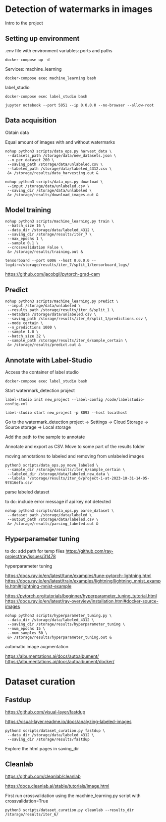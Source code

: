 # Detection of watermarks in images

Intro to the project


## Setting up environment

.env file with environment variables: ports and paths

```
docker-compose up -d
```

Services:
machine_learning

```
docker-compose exec machine_learning bash
```

label_studio

```
docker-compose exec label_studio bash
```

```
jupyter notebook --port 5051 --ip 0.0.0.0 --no-browser --allow-root
```


## Data acquisition

Obtain data

Equal amount of images with and without watermarks

```
nohup python3 scripts/data_ops.py harvest_data \
 --datasets_path /storage/data/new_datasets.json \
 --n_per_dataset 200 \
 --saving_path /storage/data/unlabeled.csv \
 --labeled_path /storage/data/labeled_4312.csv \
 &> /storage/results/data_harvesting.out &

nohup python3 scripts/data_ops.py download \
 --input /storage/data/unlabeled.csv \
 --saving_dir /storage/data/unlabeled \
 &> /storage/results/download_images.out &

```


## Model training

```
nohup python3 scripts/machine_learning.py train \
 --batch_size 16 \
 --data_dir /storage/data/labeled_4312 \
 --saving_dir /storage/results/iter_7 \
 --max_epochs 1 \
 --sample 0.1 \
 --crossvalidation False \
 &> /storage/results/training.out &
```

```
tensorboard --port 6006 --host 0.0.0.0 --logdir=/storage/results/iter_7/split_1/tensorboard_logs/
```

https://github.com/jacobgil/pytorch-grad-cam



## Predict


```
nohup python3 scripts/machine_learning.py predict \
 --input /storage/data/unlabeled \
 --results_path /storage/results/iter_6/split_1 \
 --metadata /storage/data/unlabeled.csv \
 --saving_path /storage/results/iter_6/split_1/predictions.csv \
 --mode certain \
 --n_predictions 1000 \
 --sample 1.0 \
 --batch_size 32 \
 --sample_path /storage/results/iter_6/sample_certain \
 &> /storage/results/predict.out &
```

## Annotate with Label-Studio


Access the container of label studio

```
docker-compose exec label_studio bash
```

Start watermark_detection project

```
label-studio init new_project --label-config /code/labelstudio-config.xml

label-studio start new_project -p 8093 --host localhost
```

Go to the watermark_detection project -> Settings -> Cloud Storage -> Source storage -> Local storage

Add the path to the sample to annotate

Annotate and export as CSV. Move to some part of the results folder

moving annotations to labeled and removing from unlabeled images

```
python3 scripts/data_ops.py move_labeled \
 --sample_dir /storage/results/iter_6/sample_certain \
 --labeled_dir /storage/data/labeled_new_data \
 --labels '/storage/results/iter_6/project-1-at-2023-10-31-14-05-97816efa.csv'
```
parse labeled dataset

to do: include error message if api key not detected

```
nohup python3 scripts/data_ops.py parse_dataset \
 --dataset_path /storage/data/labeled \
 --output_path /storage/data/labeled.csv \
 &> /storage/results/parsing_labeled.out &
```

## Hyperparameter tuning

to do: add path for temp files
https://github.com/ray-project/ray/issues/31478

hyperparameter tuning

https://docs.ray.io/en/latest/tune/examples/tune-pytorch-lightning.html
https://docs.ray.io/en/latest/train/examples/lightning/lightning_mnist_example.html#lightning-mnist-example

https://pytorch.org/tutorials/beginner/hyperparameter_tuning_tutorial.html
https://docs.ray.io/en/latest/ray-overview/installation.html#docker-source-images


```
nohup python3 scripts/hyperparameter_tuning.py \
 --data_dir /storage/data/labeled_4312 \
 --saving_dir /storage/results/hyperparameter_tuning \
 --num_epochs 15 \
 --num_samples 50 \
 &> /storage/results/hyperparameter_tuning.out &
```


automatic image augmentation

https://albumentations.ai/docs/autoalbument/
https://albumentations.ai/docs/autoalbument/docker/




# Dataset curation

## Fastdup

https://github.com/visual-layer/fastdup

https://visual-layer.readme.io/docs/analyzing-labeled-images

```
python3 scripts/dataset_curation.py fastdup \
 --data_dir /storage/data/labeled_4312 \
 --saving_dir /storage/results/fastdup
```

Explore the html pages in saving_dir


## Cleanlab

https://github.com/cleanlab/cleanlab

https://docs.cleanlab.ai/stable/tutorials/image.html

First run crossvalidation using the machine_learning.py script with crossvalidation=True

```
python3 scripts/dataset_curation.py cleanlab --results_dir /storage/results/iter_6/ 
```



